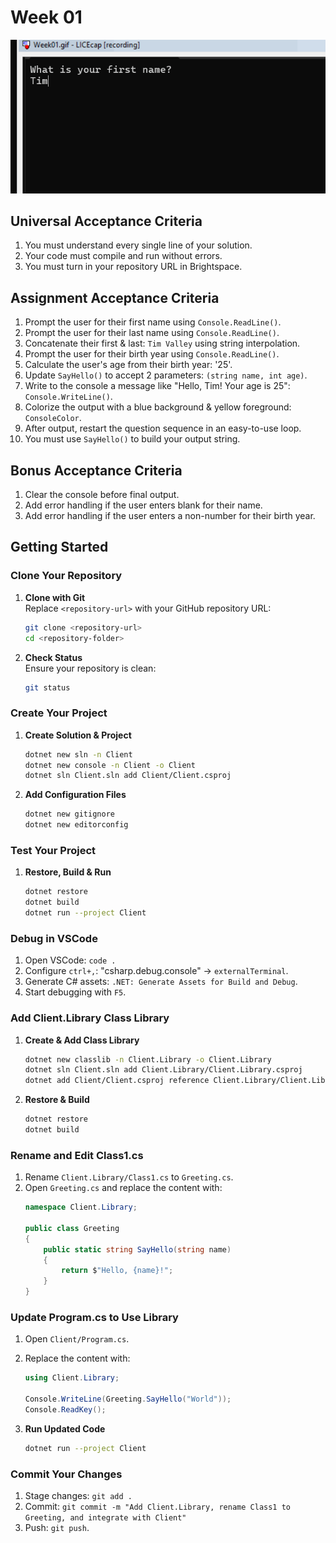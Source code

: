 # Week 01

![](Week01.gif)

## Universal Acceptance Criteria

1. You must understand every single line of your solution.
1. Your code must compile and run without errors.
1. You must turn in your repository URL in Brightspace.

## Assignment Acceptance Criteria

1. Prompt the user for their first name using `Console.ReadLine()`. 
1. Prompt the user for their last name using `Console.ReadLine()`. 
1. Concatenate their first & last: `Tim Valley` using string interpolation.
1. Prompt the user for their birth year using `Console.ReadLine()`.
1. Calculate the user's age from their birth year: '25'.
1. Update `SayHello()` to accept 2 parameters: `(string name, int age)`.
1. Write to the console a message like "Hello, Tim! Your age is 25": `Console.WriteLine()`.
1. Colorize the output with a blue background & yellow foreground: `ConsoleColor`.
1. After output, restart the question sequence in an easy-to-use loop. 
1. You must use `SayHello()` to build your output string.

## Bonus Acceptance Criteria

1. Clear the console before final output. 
1. Add error handling if the user enters blank for their name.
1. Add error handling if the user enters a non-number for their birth year.

## Getting Started

### Clone Your Repository  
1. **Clone with Git**  
   Replace `<repository-url>` with your GitHub repository URL:  
   ```bash
   git clone <repository-url>
   cd <repository-folder>
   ```  

2. **Check Status**  
   Ensure your repository is clean:  
   ```bash
   git status
   ```  

### Create Your Project  
1. **Create Solution & Project**  
   ```bash
   dotnet new sln -n Client  
   dotnet new console -n Client -o Client  
   dotnet sln Client.sln add Client/Client.csproj  
   ```  

2. **Add Configuration Files**  
   ```bash
   dotnet new gitignore  
   dotnet new editorconfig  
   ```  

### Test Your Project  
1. **Restore, Build & Run**  
   ```bash
   dotnet restore  
   dotnet build  
   dotnet run --project Client  
   ```  

### Debug in VSCode  
1. Open VSCode: `code .`  
2. Configure `ctrl+,`: "csharp.debug.console" → `externalTerminal`.  
3. Generate C# assets: `.NET: Generate Assets for Build and Debug`.  
4. Start debugging with `F5`.  

### Add Client.Library Class Library  
1. **Create & Add Class Library**  
   ```bash
   dotnet new classlib -n Client.Library -o Client.Library  
   dotnet sln Client.sln add Client.Library/Client.Library.csproj  
   dotnet add Client/Client.csproj reference Client.Library/Client.Library.csproj  
   ```  

2. **Restore & Build**  
   ```bash
   dotnet restore  
   dotnet build  
   ```  

### Rename and Edit Class1.cs  
1. Rename `Client.Library/Class1.cs` to `Greeting.cs`.  
2. Open `Greeting.cs` and replace the content with:  
   ```csharp
   namespace Client.Library;

   public class Greeting
   {
       public static string SayHello(string name)
       {
           return $"Hello, {name}!";
       }
   }
   ```  

### Update Program.cs to Use Library  
1. Open `Client/Program.cs`.  
2. Replace the content with:  
   ```csharp
   using Client.Library;

   Console.WriteLine(Greeting.SayHello("World"));
   Console.ReadKey();
   ```  

3. **Run Updated Code**  
   ```bash
   dotnet run --project Client  
   ```  

### Commit Your Changes  
1. Stage changes: `git add .`  
2. Commit: `git commit -m "Add Client.Library, rename Class1 to Greeting, and integrate with Client"`  
3. Push: `git push`.  

